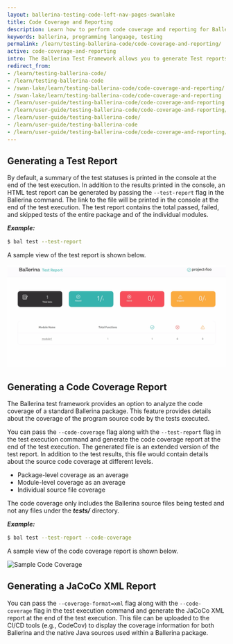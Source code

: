 ```yaml
---
layout: ballerina-testing-code-left-nav-pages-swanlake
title: Code Coverage and Reporting
description: Learn how to perform code coverage and reporting for Ballerina tests.
keywords: ballerina, programming language, testing
permalink: /learn/testing-ballerina-code/code-coverage-and-reporting/
active: code-coverage-and-reporting
intro: The Ballerina Test Framework allows you to generate Test reports and Code coverage reports for the executed tests.
redirect_from:
- /learn/testing-ballerina-code/
- /learn/testing-ballerina-code
- /swan-lake/learn/testing-ballerina-code/code-coverage-and-reporting/
- /swan-lake/learn/testing-ballerina-code/code-coverage-and-reporting
- /learn/user-guide/testing-ballerina-code/code-coverage-and-reporting
- /learn/user-guide/testing-ballerina-code/code-coverage-and-reporting/
- /learn/user-guide/testing-ballerina-code/
- /learn/user-guide/testing-ballerina-code
- /learn/user-guide/testing-ballerina-code/code-coverage-and-reporting/
---
```


## Generating a Test Report

By default, a summary of the test statuses is printed in the console at the end of the test execution.
In addition to the results printed in the console, an HTML test report can be generated by passing the `--test-report` flag in the Ballerina command. The link to the file will be printed in the console at the end of the test execution.
The test report contains the total passed, failed, and skipped tests of the entire package and of the individual modules.

***Example:***

```bash
$ bal test --test-report
```

A sample view of the test report is shown below.

![Sample Test Report](/learn/images/test-report.gif)

## Generating a Code Coverage Report

The Ballerina test framework provides an option to analyze the code coverage of a standard Ballerina package.
This feature provides details about the coverage of the program source code by the tests executed.

You can pass the `--code-coverage`  flag along with the `--test-report` flag in the test execution command and
 generate the code coverage report at the end of the test execution. The generated file is an extended version of the
  test report.
In addition to the test results, this file would contain details about the source code coverage at different levels.

*   Package-level coverage as an average
*   Module-level coverage as an average
*   Individual source file coverage

The code coverage only includes the Ballerina source files being tested and not any files under the **_tests/_** directory.

***Example:***

```bash
$ bal test --test-report --code-coverage
```

A sample view of the code coverage report is shown below.

![Sample Code Coverage](/learn/images/code-cov.gif)

## Generating a JaCoCo XML Report

You can pass the `--coverage-format=xml` flag along with the `--code-coverage` flag in the test execution command and
 generate the JaCoCo XML report at the end of the test execution.
 This file can be uploaded to the CI/CD tools (e.g., CodeCov) to display the coverage information for both Ballerina and
  the native Java sources used within a Ballerina package.
